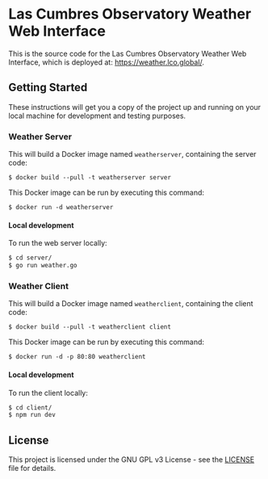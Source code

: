 Las Cumbres Observatory Weather Web Interface
=============================================

This is the source code for the Las Cumbres Observatory Weather Web Interface,
which is deployed at: <https://weather.lco.global/>.

Getting Started
---------------

These instructions will get you a copy of the project up and running on your
local machine for development and testing purposes.

### Weather Server

This will build a Docker image named `weatherserver`, containing the server code:

    $ docker build --pull -t weatherserver server

This Docker image can be run by executing this command:

    $ docker run -d weatherserver
    
#### Local development

To run the web server locally:

```bash
$ cd server/
$ go run weather.go
```


### Weather Client

This will build a Docker image named `weatherclient`, containing the client code:

    $ docker build --pull -t weatherclient client

This Docker image can be run by executing this command:

    $ docker run -d -p 80:80 weatherclient
    
#### Local development

To run the client locally:
```bash
$ cd client/
$ npm run dev
```

License
-------

This project is licensed under the GNU GPL v3 License - see the
[LICENSE](LICENSE) file for details.
